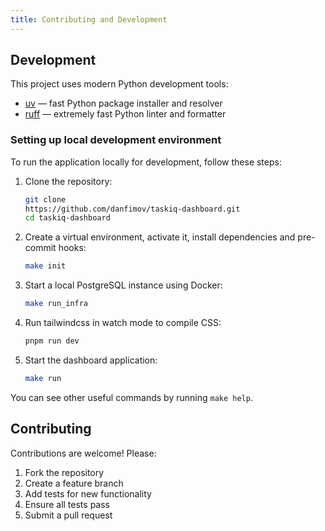 ```yaml
---
title: Contributing and Development
---
```


## Development

This project uses modern Python development tools:

- [uv](https://github.com/astral-sh/uv) — fast Python package installer and resolver
- [ruff](https://github.com/astral-sh/ruff) — extremely fast Python linter and formatter

### Setting up local development environment

To run the application locally for development, follow these steps:

1. Clone the repository:

    ```bash
    git clone
    https://github.com/danfimov/taskiq-dashboard.git
    cd taskiq-dashboard
    ```

2. Create a virtual environment, activate it, install dependencies and pre-commit hooks:

    ```bash
    make init
    ```

3. Start a local PostgreSQL instance using Docker:

    ```bash
    make run_infra
    ```

4. Run tailwindcss in watch mode to compile CSS:

    ```bash
    pnpm run dev
    ```

5. Start the dashboard application:

    ```bash
    make run
    ```

You can see other useful commands by running `make help`.

## Contributing

Contributions are welcome! Please:

1. Fork the repository
2. Create a feature branch
3. Add tests for new functionality
4. Ensure all tests pass
5. Submit a pull request
